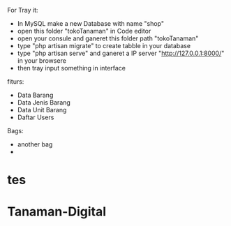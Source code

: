 For Tray it:

-   In MySQL make a new Database with name "shop"
-   open this folder "tokoTanaman" in Code editor
-   open your consule and ganeret this folder path "tokoTanaman"
-   type "php artisan migrate" to create tabble in your database
-   type "php artisan serve" and ganeret a IP server "http://127.0.0.1:8000/" in your browsere
-   then tray input something in interface

fiturs:

-   Data Barang
-   Data Jenis Barang
-   Data Unit Barang
-   Daftar Users

Bags:
-   another bag
-   
# tes
# Tanaman-Digital

